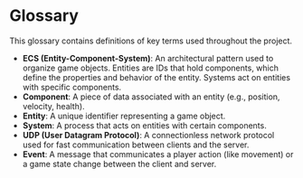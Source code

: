 # Glossary

This glossary contains definitions of key terms used throughout the project.

- **ECS (Entity-Component-System)**: An architectural pattern used to organize game objects. Entities are IDs that hold components, which define the properties and behavior of the entity. Systems act on entities with specific components.
- **Component**: A piece of data associated with an entity (e.g., position, velocity, health).
- **Entity**: A unique identifier representing a game object.
- **System**: A process that acts on entities with certain components.
- **UDP (User Datagram Protocol)**: A connectionless network protocol used for fast communication between clients and the server.
- **Event**: A message that communicates a player action (like movement) or a game state change between the client and server.
